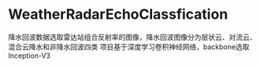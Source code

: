 # WeatherRadarEchoClassfication

降水回波数据选取雷达站组合反射率的图像，降水回波图像分为层状云、对流云、混合云降水和非降水回波四类
项目基于深度学习卷积神经网络，backbone选取Inception-V3 